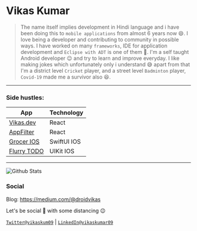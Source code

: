 Vikas Kumar
=====

>The name itself implies development in Hindi language and i have been doing this to `mobile applications` from almost 6 years now 😄. I love being a developer and contributing to community in possible ways. I have worked on many `frameworks`, IDE for application development and `Eclipse with ADT` is one of them 😬. I'm a self taught Android developer 😉 and try to learn and improve everyday. I like making jokes which unfortunately only i understand 😅 apart from that I'm a district level `Cricket` player, and a street level `Badminton` player, `Covid-19` made me a survivor also 😆.  
---

### Side hustles:
App | Technology
--- | --- |
[Vikas.dev](https://vikas.dev/) | React
[AppFilter](https://worstkiller.github.io/ReactAppFilter/) | React
[Grocer IOS](https://github.com/worstkiller/grocer-ios) | SwiftUI IOS
[Flurry TODO](https://github.com/worstkiller/flurry_todo) | UIKit IOS
---

![Github Stats](https://github-readme-stats.vercel.app/api?username=worstkiller&show_icons=true)

### Social
Blog:
https://medium.com/@droidvikas

Let's be social 🤝 with some distancing 😉

[`Twitter@vikaskum09`](https://twitter.com/vikaskum09) | 
[`LinkedIn@vikaskumar09`](https://www.linkedin.com/in/vikaskumar09/)
